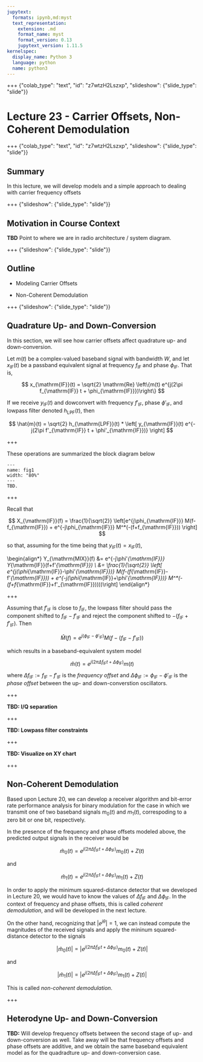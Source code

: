 ```yaml
---
jupytext:
  formats: ipynb,md:myst
  text_representation:
    extension: .md
    format_name: myst
    format_version: 0.13
    jupytext_version: 1.11.5
kernelspec:
  display_name: Python 3
  language: python
  name: python3
---
```


+++ {"colab_type": "text", "id": "z7wtzH2Lszxp", "slideshow": {"slide_type": "slide"}}

# Lecture 23 - Carrier Offsets, Non-Coherent Demodulation

+++ {"colab_type": "text", "id": "z7wtzH2Lszxp", "slideshow": {"slide_type": "slide"}}

## Summary

In this lecture, we will develop models and a simple approach to dealing with carrier frequency offsets

+++ {"slideshow": {"slide_type": "slide"}}

## Motivation in Course Context

**TBD** Point to where we are in radio architecture / system diagram.

+++ {"slideshow": {"slide_type": "slide"}}

## Outline

* Modeling Carrier Offsets

* Non-Coherent Demodulation

+++ {"slideshow": {"slide_type": "slide"}}

## Quadrature Up- and Down-Conversion

In this section, we will see how carrier offsets affect quadrature up- and down-conversion.

Let $m(t)$ be a complex-valued baseband signal with bandwidth $W$, and let $x_{\mathrm{IF}}(t)$ be a passband equivalent signal at frequency $f_{\mathrm{IF}}$ and phase $\phi_{\mathrm{IF}}$. That is,

$$
  x_{\mathrm{IF}}(t) = \sqrt{2} \mathrm{Re} \left\{m(t) e^{j(2\pi f_{\mathrm{IF}} t + \phi_{\mathrm{IF}}})\right\}
$$

If we receive $y_{\mathrm{IF}}(t)$ and dowconvert with frequency $f'_{\mathrm{IF}}$, phase $\phi'_{\mathrm{IF}}$, and lowpass filter denoted $h_{\mathrm{LPF}}(t)$, then

$$
  \hat{m}(t) = \sqrt{2} h_{\mathrm{LPF}}(t) * \left[ y_{\mathrm{IF}}(t) e^{-j(2\pi f'_{\mathrm{IF}} t + \phi'_{\mathrm{IF}})} \right]
$$

+++

These operations are summarized the block diagram below


```{figure} images/Lec23-01.png
---
name: fig1
width: "80%"
---
TBD.
```

+++

Recall that

$$
  X_{\mathrm{IF}}(f) = \frac{1}{\sqrt{2}} \left[e^{j\phi_{\mathrm{IF}}} M(f-f_{\mathrm{IF}}) + e^{-j\phi_{\mathrm{IF}}} M^*(-(f+f_{\mathrm{IF}})) \right]
$$

so that, assuming for the time being that $y_{\mathrm{IF}}(t)=x_{\mathrm{IF}}(t)$,

\begin{align*}
Y_{\mathrm{MIX}}(f) &= e^{-j\phi'_{\mathrm{IF}}} Y_{\mathrm{IF}}(f+f'_{\mathrm{IF}}) \\
&= \frac{1}{\sqrt{2}} \left[ e^{j(\phi_{\mathrm{IF}}-\phi'_{\mathrm{IF}})} M(f-(f_{\mathrm{IF}}-f'_{\mathrm{IF}})) + e^{-j(\phi_{\mathrm{IF}}+\phi'_{\mathrm{IF}})} M^*(-(f+f_{\mathrm{IF}}+f'_{\mathrm{IF}}))))\right]
\end{align*}

+++

Assuming that $f'_\mathrm{IF}$ is close to $f_{\mathrm{IF}}$, the lowpass filter should pass the component shifted to $f_{\mathrm{IF}}-f'_{\mathrm{IF}}$ and reject the component shifted to $-(f_{\mathrm{IF}}+f'_{\mathrm{IF}})$. Then

$$
  \hat{M}(f) = e^{j(\phi_{\mathrm{IF}}-\phi'_{\mathrm{IF}})} M(f-(f_{\mathrm{IF}}-f'_{\mathrm{IF}}))
$$

which results in a baseband-equivalent system model

$$
  \hat{m}(t) = e^{j(2\pi \Delta f_{\mathrm{IF}} t + \Delta \phi_{\mathrm{IF}})} m(t)
$$

where $\Delta f_{\mathrm{IF}} := f_{\mathrm{IF}}-f'_{\mathrm{IF}}$ is the *frequency offset* and $\Delta \phi_{\mathrm{IF}} := \phi_{\mathrm{IF}}-\phi'_{\mathrm{IF}}$ is the *phase offset* between the up- and down-converstion oscillators.

+++

**TBD: I/Q separation**

+++

**TBD: Lowpass filter constraints**

+++

**TBD: Visualize on XY chart**

+++

## Non-Coherent Demodulation

Based upon Lecture 20, we can develop a receiver algorithm and bit-error rate performance analysis for binary modulation for the case in which we transmit one of two baseband signals $m_0(t)$ and $m_1(t)$, correspoding to a zero bit or one bit, respectively.

In the presence of the frequency and phase offsets modeled above, the predicted output signals in the receiver would be

$$
  \hat{m}_0(t) = e^{j(2\pi \Delta f_{\mathrm{IF}} t + \Delta \phi_{\mathrm{IF}})} m_0(t) + Z(t)
$$

and

$$
  \hat{m}_1(t) = e^{j(2\pi \Delta f_{\mathrm{IF}} t + \Delta \phi_{\mathrm{IF}})} m_1(t) + Z(t)
$$

In order to apply the minimum squared-distance detector that we developed in Lecture 20, we would have to know the values of $\Delta f_{\mathrm{IF}}$ and $\Delta \phi_{\mathrm{IF}}$. In the context of frequency and phase offsets, this is called *coherent demodulation*, and will be developed in the next lecture.

On the other hand, recognizing that $|e^{j\theta}|=1$, we can instead compute the magnitudes of the received signals and apply the mininum squared-distance detector to the signals

$$
  |\hat{m}_0(t)| = |e^{j(2\pi \Delta f_{\mathrm{IF}} t + \Delta \phi_{\mathrm{IF}})} m_0(t) + Z(t) |
$$

and

$$
  |\hat{m}_1(t)| = |e^{j(2\pi \Delta f_{\mathrm{IF}} t + \Delta \phi_{\mathrm{IF}})} m_1(t) + Z(t) |
$$

This is called *non-coherent demodulation*.

+++

## Heterodyne Up- and Down-Conversion

**TBD:** Will develop frequency offsets between the second stage of up- and down-conversion as well. Take away will be that frequency offsets and phase offsets are additive, and we obtain the same baseband equivalent model as for the quadradture up- and down-conversion case.
